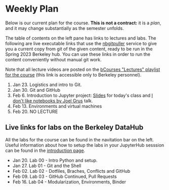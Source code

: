 # Weekly Plan


Below is our current plan for the course. **This is not a contract:** it is a _plan_, and it may change substantially as the semester unfolds.

The table of contents on the left pane has links to lectures and labs. The following are live executable links that use the [nbgitpuller](https://jupyterhub.github.io/nbgitpuller) service to give you a current copy from git of the given content, ready to be run in the Spring 2023 Berkeley hub. You can use these links in order to run the content conveniently without manual git work.


Note that all lecture videos are posted on the [bCourses "Lectures" playlist for the course](https://bcourses.berkeley.edu/courses/1523751/external_tools/78985) (this link is accessible only to Berkeley personnel).

1. Jan 23. Logistics and intro to Git.
2. Jan 30. Git and GitHub
3. Feb 6. Introduction to Jupyter project: [Slides](https://docs.google.com/presentation/d/1fNEEKqpErO7SZ87dptniosZjOgXn3Tau4JFAAIka8bE/edit#slide=id.p1) for today's class and [I don't like notebooks by Joel Grus](https://www.youtube.com/watch?v=7jiPeIFXb6U) talk.
4. Feb 13. Environments and virtual machines
5. Feb 20. NO LECTURE 


## Live links for labs on the Berkeley DataHub

All the labs for the course can be found in the navitation bar on the left. Useful information about how to setup the labs in your JupyterHub sesssion can be found in the [introduction page](https://ucb-stat-159-s23.github.io/site/lab/intro/intro.html).

* Jan 20. Lab 00 - Intro Python and setup.
* Jan 27. Lab 01 - Git and the Shell
* Feb 02. Lab 02 - Dotfiles, Braches, Conflicts and GitHub
* Feb 09. Lab 03 - GitHub Continued, Pull Requests
* Feb 16. Lab 04 - Modularization, Environments, Binder
